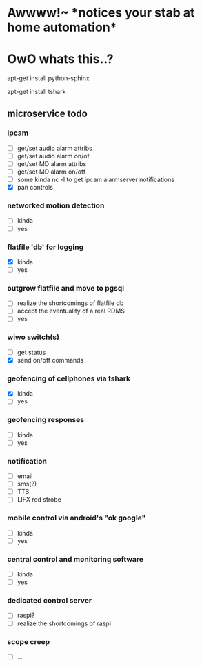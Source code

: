 # Awwww!~ \*notices your stab at home automation\* 
# OwO whats this..?


apt-get install python-sphinx

apt-get install tshark

## microservice todo

### ipcam
- [ ] get/set audio alarm attribs
- [ ] get/set audio alarm on/of
- [ ] get/set MD alarm attribs
- [ ] get/set MD alarm on/off
- [ ] some kinda nc -l to get ipcam alarmserver notifications
- [x] pan controls

### networked motion detection
- [ ] kinda
- [ ] yes

### flatfile 'db' for logging
- [x] kinda
- [ ] yes

### outgrow flatfile and move to pgsql
- [ ] realize the shortcomings of flatfile db
- [ ] accept the eventuality of a real RDMS
- [ ] yes

### wiwo switch(s)
- [ ] get status
- [x] send on/off commands

### geofencing of cellphones via tshark
- [x] kinda
- [ ] yes

### geofencing responses
- [ ] kinda
- [ ] yes

### notification
- [ ] email
- [ ] sms(?)
- [ ] TTS
- [ ] LIFX red strobe

### mobile control via android's "ok google"
- [ ] kinda
- [ ] yes

### central control and monitoring software
- [ ] kinda
- [ ] yes

### dedicated control server
- [ ] raspi?
- [ ] realize the shortcomings of raspi

### scope creep
- [ ] ...
